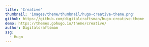 ```yaml
---
title: 'Creative'
thumbnail: 'images/theme/thumbnail/hugo-creative-theme.png'
github: https://github.com/digitalcraftsman/hugo-creative-theme
demo: https://themes.gohugo.io/theme/creative/
author: Digitalcraftsman
ssg:
  - Hugo
---
```

